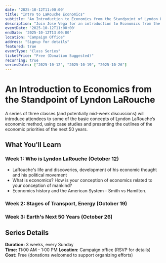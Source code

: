 ```yaml
---
date: '2025-10-12T11:00:00'
title: "Intro to LaRouche Economics"
subtitle: "An Introduction to Economics from the Standpoint of Lyndon LaRouche"
description: "Join Jose Vega for an introduction to Economics from the standpoint of Lyndon LaRouche."
eventDate: '2025-10-12T11:00:00'
endDate: '2025-10-12T13:00:00'
location: "Campaign Office"
address: "Signup for details"
featured: true
eventType: "Class Series"
ticketPrice: "Free (Donation Suggested)"
recurring: true
seriesDates: ["2025-10-12", "2025-10-19", "2025-10-26"]
---
```


# An Introduction to Economics from the Standpoint of Lyndon LaRouche

A series of three classes (and potentially mid-week discussions) will introduce attendees to some of the basic concepts of Lyndon LaRouche’s economic method, using case studies and presenting the outlines of the economic priorities of the next 50 years.

## What You'll Learn

### Week 1: Who is Lyndon LaRouche (October 12)
- LaRouche's life and discoveries, development of his economic thought and his political movement 
- What is economics? How is your conception of economics related to your conception of mankind?
- Economics history and the American System - Smith vs Hamilton.

### Week 2: Stages of Transport, Energy (October 19)

### Week 3: Earth's Next 50 Years (October 26)

## Series Details

**Duration:** 3 weeks, every Sunday  
**Time:** 11:00 AM - 1:00 PM
**Location:** Campaign office (RSVP for details) 
**Cost:** Free (donations welcomed to support organizing efforts)  